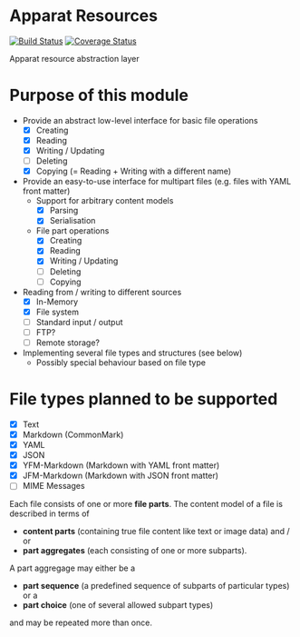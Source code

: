 # Apparat Resources
[![Build Status](https://secure.travis-ci.org/apparat/resource.svg)](https://travis-ci.org/apparat/resource)
[![Coverage Status](https://coveralls.io/repos/apparat/resource/badge.svg?branch=master&service=github)](https://coveralls.io/github/apparat/resource?branch=master)

Apparat resource abstraction layer

# Purpose of this module

* Provide an abstract low-level interface for basic file operations
	* [x] Creating
	* [x] Reading
	* [x] Writing / Updating
	* [ ] Deleting
	* [x] Copying (= Reading + Writing with a different name)
* Provide an easy-to-use interface for multipart files (e.g. files with YAML front matter)
	* Support for arbitrary content models
		* [x] Parsing
		* [x] Serialisation
	* File part operations
		* [x] Creating
		* [x] Reading
		* [x] Writing / Updating
		* [ ] Deleting
		* [ ] Copying
* Reading from / writing to different sources
	* [x] In-Memory
	* [x] File system
	* [ ] Standard input / output
	* [ ] FTP?
	* [ ] Remote storage?
* Implementing several file types and structures (see below)
	* Possibly special behaviour based on file type

# File types planned to be supported

* [x] Text
* [x] Markdown (CommonMark)
* [x] YAML
* [x] JSON
* [x] YFM-Markdown (Markdown with YAML front matter)
* [x] JFM-Markdown (Markdown with JSON front matter)
* [ ] MIME Messages

Each file consists of one or more **file parts**. The content model of a file is described in terms of

* **content parts** (containing true file content like text or image data) and / or
* **part aggregates** (each consisting of one or more subparts).

A part aggregage may either be a

* **part sequence** (a predefined sequence of subparts of particular types) or a
* **part choice** (one of several allowed subpart types)

and may be repeated more than once.